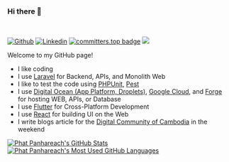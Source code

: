### Hi there 👋 


<br>

[![Github](https://img.shields.io/badge/-Github-000?style=flat&logo=Github&logoColor=white)](https://github.com/Re4ch-Jay)
[![Linkedin](https://img.shields.io/badge/-LinkedIn-blue?style=flat&logo=Linkedin&logoColor=white)](https://www.linkedin.com/in/panhareach-phat-0a5897249/)
[![committers.top badge](https://user-badge.committers.top/cambodia/Re4ch-Jay.svg)](https://user-badge.committers.top/cambodia/Re4ch-Jay) 
<a href="https://github.com/Re4ch-Jay/">
   <img src="https://komarev.com/ghpvc/?username=Re4ch-Jay">
</a>
<br>

Welcome to my GitHub page! 

- I like coding
- I use <a href="https://laravel.com/">Laravel</a> for Backend, APIs, and Monolith Web
- I like to test the code using [PHPUnit](https://phpunit.de/), [Pest](https://pestphp.com/)
- I use [Digital Ocean (App Platform, Droplets)](https://www.digitalocean.com/), [Google Cloud](https://cloud.google.com/?hl=en), and [Forge](https://forge.laravel.com/) for hosting WEB, APIs, or Database
- I use <a href="https://flutter.dev/">Flutter</a> for Cross-Platform Development
- I use <a href="https://react.dev/">React</a> for building UI on the Web
- I write blogs article for the <a href="https://dcc.gov.kh/">Digital Community of Cambodia</a> in the weekend

<a href="https://github.com/anuraghazra/github-readme-stats">
  <img align="top" src="https://github-readme-stats.vercel.app/api?username=Re4ch-Jay&theme=transparent&show_icons=true" alt="Phat Panhareach's GitHub Stats" />
</a>

<a href="https://github.com/anuraghazra/github-readme-stats">
  <img align="top" src="https://github-readme-stats.vercel.app/api/top-langs/?username=Re4ch-Jay&count_private=true&theme=transparent&show_icons=true&hide=css&layout=compact&card_width=270&langs_count=10" alt="Phat Panhareach's Most Used GitHub Languages" />
</a>

<!---
Re4ch-Jay/Re4ch-Jay is a ✨ special ✨ repository because its `README.md` (this file) appears on your GitHub profile.
You can click the Preview link to take a look at your changes.
--->
